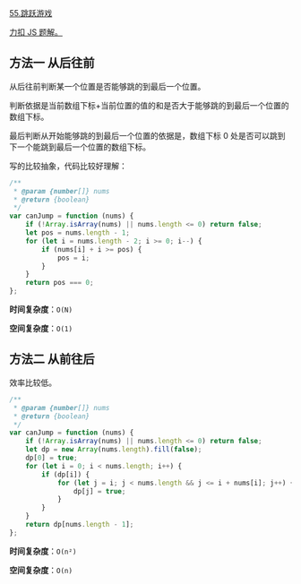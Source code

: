 [55.跳跃游戏](https://leetcode-cn.com/problems/jump-game/submissions/)

[力扣 JS 题解。](https://github.com/GuYueJiaJie/blog/tree/master/%E6%95%B0%E6%8D%AE%E7%BB%93%E6%9E%84%E4%B8%8E%E7%AE%97%E6%B3%95)

## 方法一 从后往前

从后往前判断某一个位置是否能够跳的到最后一个位置。

判断依据是当前数组下标+当前位置的值的和是否大于能够跳的到最后一个位置的数组下标。

最后判断从开始能够跳的到最后一个位置的依据是，数组下标 0 处是否可以跳到下一个能跳到最后一个位置的数组下标。

写的比较抽象，代码比较好理解：

```javascript
/**
 * @param {number[]} nums
 * @return {boolean}
 */
var canJump = function (nums) {
    if (!Array.isArray(nums) || nums.length <= 0) return false;
    let pos = nums.length - 1;
    for (let i = nums.length - 2; i >= 0; i--) {
        if (nums[i] + i >= pos) {
            pos = i;
        }
    }
    return pos === 0;
};
```

**时间复杂度**：`O(N)`

**空间复杂度**：`O(1)`

## 方法二 从前往后

效率比较低。

```javascript
/**
 * @param {number[]} nums
 * @return {boolean}
 */
var canJump = function (nums) {
    if (!Array.isArray(nums) || nums.length <= 0) return false;
    let dp = new Array(nums.length).fill(false);
    dp[0] = true;
    for (let i = 0; i < nums.length; i++) {
        if (dp[i]) {
            for (let j = i; j < nums.length && j <= i + nums[i]; j++) {
                dp[j] = true;
            }
        }
    }
    return dp[nums.length - 1];
};
```

**时间复杂度**：`O(n²)`

**空间复杂度**：`O(n)`
